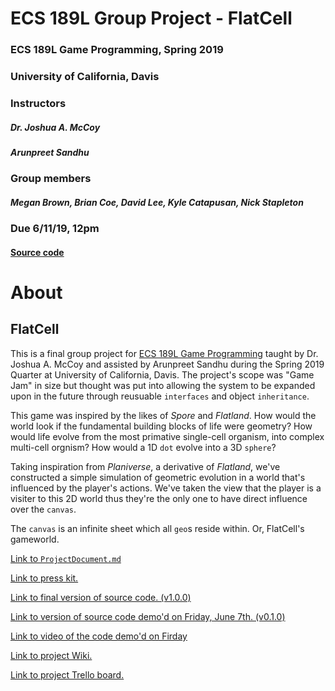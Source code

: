 # ECS 189L Group Project - FlatCell 
### ECS 189L Game Programming, Spring 2019
### University of California, Davis
### Instructors 
##### Dr. Joshua A. McCoy
##### Arunpreet Sandhu
### Group members 
##### Megan Brown, Brian Coe, David Lee, Kyle Catapusan, Nick Stapleton
### Due 6/11/19, 12pm

#### [Source code](https://github.com/nhstaple/FlatCell/releases/tag/v1.0.0)

# About
## FlatCell
This is a final group project for [ECS 189L Game Programming](https://github.com/dr-jam/ECS189L/) taught by Dr. Joshua A. McCoy and
assisted by Arunpreet Sandhu during the Spring 2019 Quarter at University of California, Davis. The project's scope was "Game Jam" 
in size but thought was put into allowing the system to be expanded upon in the future through reusuable `interfaces` and
object `inheritance`. 

This game was inspired by the likes of *Spore* and *Flatland*. How would the world look if the fundamental building blocks of life were
geometry? How would life evolve from the most primative single-cell organism, into complex multi-cell orgnism? How would a 1D `dot`
evolve into a 3D `sphere`?

Taking inspiration from *Planiverse*, a derivative of *Flatland*, we've constructed a simple simulation of geometric evolution in 
a world that's influenced by the player's actions. We've taken the view that the player is a visiter to this 2D world thus they're
the only one to have direct influence over the `canvas`.

The `canvas` is an infinite sheet which all `geo`s reside within. Or, FlatCell's gameworld.

[Link to `ProjectDocument.md`](https://github.com/nhstaple/FlatCell/blob/master/ProjectDocument.md)

[Link to press kit.](https://nhstaple.github.io/FlatCell/)

[Link to final version of source code. (v1.0.0)](https://github.com/nhstaple/FlatCell/releases/tag/v1.0.0)

[Link to version of source code demo'd on Friday, June 7th. (v0.1.0)](https://github.com/nhstaple/FlatCell/releases/tag/v0.1.0)

[Link to video of the code demo'd on Firday](https://youtu.be/XjD1UQBSkIQ)

[Link to project Wiki.](https://github.com/nhstaple/FlatCell/wiki)

[Link to project Trello board.](https://github.com/nhstaple/FlatCell/projects/1)
